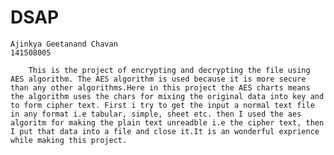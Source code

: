 # DSAP
	Ajinkya Geetanand Chavan 
	141508005
	
		This is the project of encrypting and decrypting the file using AES algorithm. The AES algorithm is used because it is more secure than any other algorithms.Here in this project the AES charts means the algorithm uses the chars for mixing the original data into key and to form cipher text. First i try to get the input a normal text file in any format i.e tabular, simple, sheet etc. then I used the aes algoritm for making the plain text unreadble i.e the cipher text, then I put that data into a file and close it.It is an wonderful exprience while making this project. 	
